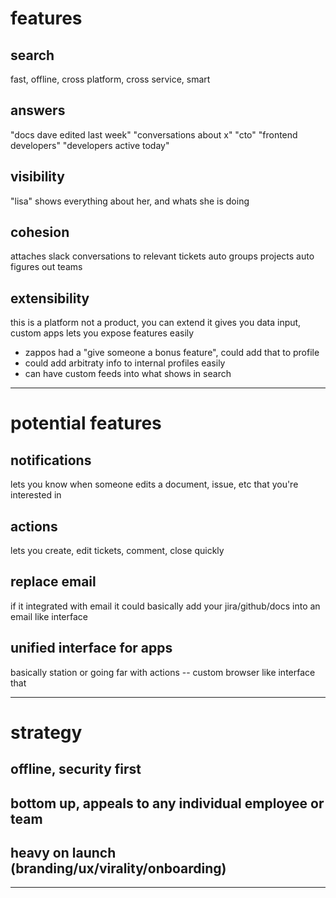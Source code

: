 # features

## search
fast, offline, cross platform, cross service, smart

## answers
"docs dave edited last week"
"conversations about x"
"cto"
"frontend developers"
"developers active today"

## visibility
"lisa" shows everything about her, and whats she is doing

## cohesion
attaches slack conversations to relevant tickets
auto groups projects
auto figures out teams

## extensibility
this is a platform not a product, you can extend it
gives you data input, custom apps
lets you expose features easily
  - zappos had a "give someone a bonus feature", could add that to profile
  - could add arbitraty info to internal profiles easily
  - can have custom feeds into what shows in search

---

# potential features

## notifications
lets you know when someone edits a document, issue, etc that you're interested in

## actions
lets you create, edit tickets, comment, close quickly

## replace email
if it integrated with email it could basically add your jira/github/docs into an email like interface

## unified interface for apps
basically station or going far with actions -- custom browser like interface that

---

# strategy

## offline, security first

## bottom up, appeals to any individual employee or team

## heavy on launch (branding/ux/virality/onboarding)

---
